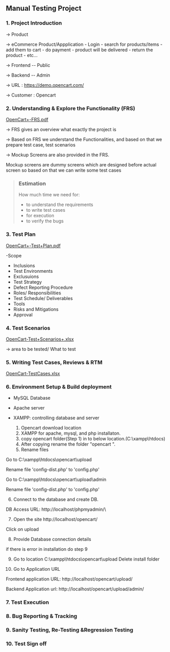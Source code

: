 ## Manual Testing Project

### 1. Project Introduction

-> Product

-> eCommerce Product/Appplication
     - Login
     - search for products/items
     - add them to cart
     - do payment
     - product will be delivered
     - return the product
     - etc...

-> Frontend -- Public

-> Backend -- Admin

-> URL : https://demo.opencart.com/

-> Customer : Opencart

### 2. Understanding & Explore the Functionality (FRS)

[OpenCart+-FRS.pdf](https://github.com/HarishOP2U/Software-Testing/files/13201544/OpenCart%2B-FRS.pdf)

-> FRS gives an overview what exactly the project is

-> Based on FRS we understand the Functionalities, and based on that we prepare test case, test scenarios

-> Mockup Screens are also provided in the FRS.

Mockup screens are dummy screens which are designed before actual screen so based on that we can write some test cases

> ### Estimation
> How much time we need for:
> - to understand the requirements
> - to write test cases
> - for execution
> - to verify the bugs

### 3. Test Plan

[OpenCart+-Test+Plan.pdf](https://github.com/HarishOP2U/Software-Testing/files/13201545/OpenCart%2B-Test%2BPlan.pdf)

-Scope
 - Inclusions
 - Test Environments
 - Exclusuions
- Test Strategy
- Defect Reporting Procedure
- Roles/ Responsibilities
- Test Schedule/ Deliverables
- Tools
- Risks and Mitigations
- Approval

### 4. Test Scenarios

[OpenCart-Test+Scenarios+.xlsx](https://github.com/HarishOP2U/Software-Testing/files/13202898/OpenCart-Test%2BScenarios%2B.xlsx)

-> area to be tested/ What to test

### 5. Writing Test Cases, Reviews & RTM

[OpenCart-TestCases.xlsx](https://github.com/HarishOP2U/Software-Testing/files/13204989/OpenCart-TestCases.xlsx)

### 6. Environment Setup & Build deployment

- MySQL Database
- Apache server

- XAMPP: controlling database and server

  1. Opencart download location
  2. XAMPP for apache, mysql, and php installaton.
  3. copy opencart folder(Step 1) in to below location.(C:\xampp\htdocs)
  4. After copying rename the folder "opencart ".
  5. Rename files
   
 Go to C:\xampp\htdocs\opencart\upload

 Rename file 'config-dist.php' to 'config.php'

 Go to C:\xampp\htdocs\opencart\upload\admin

 Rename file 'config-dist.php' to 'config.php'

   6. Connect to the database and create DB.
   
 DB Access URL: http://localhost/phpmyadmin/\

   7. Open the site http://localhost/opencart/
 
 Click on upload

   8. Provide Database connection details

 if there is error in installation do step 9
   
   9. Go to location C:\xampp\htdocs\opencart\upload
Delete install folder

   10. Go to Application URL

  Frontend application URL: http://localhost/opencart/upload/

  Backend Application url: http://localhost/opencart/upload/admin/

### 7. Test Execution
### 8. Bug Reporting & Tracking
### 9. Sanity Testing, Re-Testing &Regression Testing
### 10. Test Sign off




